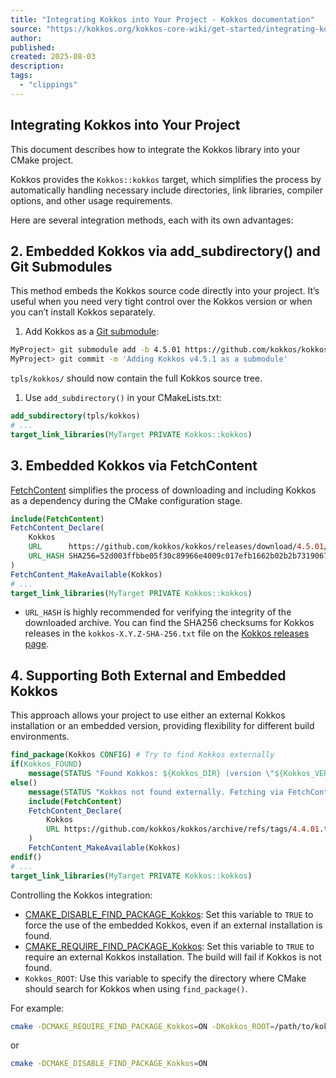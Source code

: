 ```yaml
---
title: "Integrating Kokkos into Your Project - Kokkos documentation"
source: "https://kokkos.org/kokkos-core-wiki/get-started/integrating-kokkos-into-your-cmake-project.html"
author:
published:
created: 2025-08-03
description:
tags:
  - "clippings"
---
```

## Integrating Kokkos into Your Project

This document describes how to integrate the Kokkos library into your CMake project.

Kokkos provides the `Kokkos::kokkos` target, which simplifies the process by automatically handling necessary include directories, link libraries, compiler options, and other usage requirements.

Here are several integration methods, each with its own advantages:

## 2\. Embedded Kokkos via add\_subdirectory() and Git Submodules

This method embeds the Kokkos source code directly into your project. It’s useful when you need very tight control over the Kokkos version or when you can’t install Kokkos separately.

1. Add Kokkos as a [Git submodule](https://git-scm.com/book/en/v2/Git-Tools-Submodules):

```sh
MyProject> git submodule add -b 4.5.01 https://github.com/kokkos/kokkos.git tpls/kokkos
MyProject> git commit -m 'Adding Kokkos v4.5.1 as a submodule'
```

`tpls/kokkos/` should now contain the full Kokkos source tree.

1. Use `add_subdirectory()` in your CMakeLists.txt:

```cmake
add_subdirectory(tpls/kokkos)
# ...
target_link_libraries(MyTarget PRIVATE Kokkos::kokkos)
```

## 3\. Embedded Kokkos via FetchContent

[FetchContent](https://cmake.org/cmake/help/latest/module/FetchContent.html) simplifies the process of downloading and including Kokkos as a dependency during the CMake configuration stage.

```cmake
include(FetchContent)
FetchContent_Declare(
    Kokkos
    URL      https://github.com/kokkos/kokkos/releases/download/4.5.01/kokkos-4.5.01.tar.gz
    URL_HASH SHA256=52d003ffbbe05f30c89966e4009c017efb1662b02b2b73190670d3418719564c
)
FetchContent_MakeAvailable(Kokkos)
# ...
target_link_libraries(MyTarget PRIVATE Kokkos::kokkos)
```

- `URL_HASH` is highly recommended for verifying the integrity of the downloaded archive. You can find the SHA256 checksums for Kokkos releases in the `kokkos-X.Y.Z-SHA-256.txt` file on the [Kokkos releases page](https://github.com/kokkos/kokkos/releases).

## 4\. Supporting Both External and Embedded Kokkos

This approach allows your project to use either an external Kokkos installation or an embedded version, providing flexibility for different build environments.

```cmake
find_package(Kokkos CONFIG) # Try to find Kokkos externally
if(Kokkos_FOUND)
    message(STATUS "Found Kokkos: ${Kokkos_DIR} (version \"${Kokkos_VERSION}\")")
else()
    message(STATUS "Kokkos not found externally. Fetching via FetchContent.")
    include(FetchContent)
    FetchContent_Declare(
        Kokkos
        URL https://github.com/kokkos/kokkos/archive/refs/tags/4.4.01.tar.gz
    )
    FetchContent_MakeAvailable(Kokkos)
endif()
# ...
target_link_libraries(MyTarget PRIVATE Kokkos::kokkos)
```

Controlling the Kokkos integration:

- [CMAKE\_DISABLE\_FIND\_PACKAGE\_Kokkos](https://cmake.org/cmake/help/latest/variable/CMAKE_DISABLE_FIND_PACKAGE_PackageName.html): Set this variable to `TRUE` to force the use of the embedded Kokkos, even if an external installation is found.
- [CMAKE\_REQUIRE\_FIND\_PACKAGE\_Kokkos](https://cmake.org/cmake/help/latest/variable/CMAKE_REQUIRE_FIND_PACKAGE_PackageName.html): Set this variable to `TRUE` to require an external Kokkos installation. The build will fail if Kokkos is not found.
- `Kokkos_ROOT`: Use this variable to specify the directory where CMake should search for Kokkos when using `find_package()`.

For example:

```sh
cmake -DCMAKE_REQUIRE_FIND_PACKAGE_Kokkos=ON -DKokkos_ROOT=/path/to/kokkos/install/dir
```

or

```sh
cmake -DCMAKE_DISABLE_FIND_PACKAGE_Kokkos=ON
```